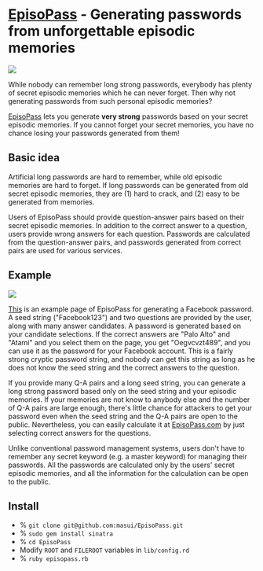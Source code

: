 # [EpisoPass](http://EpisoPass.com) - Generating passwords from unforgettable episodic memories

![](https://gyazo.com/e5e677f6c0175d82b11a6718a145ebd2.png)

While nobody can remember long strong passwords,
everybody has plenty of secret episodic memories
which he can never forget.
Then why not generating passwords from such
personal episodic memories?

[EpisoPass](http://EpisoPass.com) lets you
generate **very strong** passwords based on your secret
episodic memories. 
If you cannot forget your secret memories,
you have no chance losing your passwords generated from them!

## Basic idea

Artificial long passwords are hard to remember,
while old episodic memories are hard to forget.
If long passwords can be generated from old secret
episodic memories, they are (1) hard to crack, and
(2) easy to be generated from memories.

Users of EpisoPass should provide question-answer
pairs based on their secret episodic memories.
In addition to the correct answer to a question,
users provide wrong answers for each question.
Passwords are calculated from the question-answer pairs,
and passwords generated from correct pairs are used
for various services.

## Example

![](https://gyazo.com/eb49539fb30d689f739e5e24204b3bbd.png)

[This](http://EpisoPass.com/Example/Facebook123)
is an example page of EpisoPass for generating a
Facebook password.
A seed string ("Facebook123") and
two questions are provided by the user,
along with many answer candidates.
A password is generated based on your candidate selections.
If the correct answers are "Palo Alto" and "Atami"
and you select them on the page, you get "Oegvcvzt489",
and you can use it as the password for your Facebook account.
This is a fairly strong cryptic password string,
and nobody can get this string as long as he does not
know the seed string and the correct answers to the question.

If you provide many Q-A pairs and a long seed string,
you can generate a long strong password based only on
the seed string and your episodic memories.
If your memories are not know to anybody else and
the number of Q-A pairs are large enough,
there's little chance for attackers to get your password
even when the seed string and the Q-A pairs are
open to the public.
Nevertheless, you can easily calculate it at
[EpisoPass.com](http://EpisoPass.com/Example/Facebook123)
by just selecting correct answers for the questions.

Unlike conventional password management systems,
users don't have to remember any secret keyword
(e.g. a master keyword)
for managing their passwords.
All the passwords are calculated only by the users'
secret episodic memories, and all the information
for the calculation can be open to the public.

## Install

- % ```git clone git@github.com:masui/EpisoPass.git```
- % ```sudo gem install sinatra```
- % ```cd EpisoPass```
- Modify ```ROOT``` and ```FILEROOT``` variables
in ```lib/config.rd```
- % ```ruby episopass.rb```
